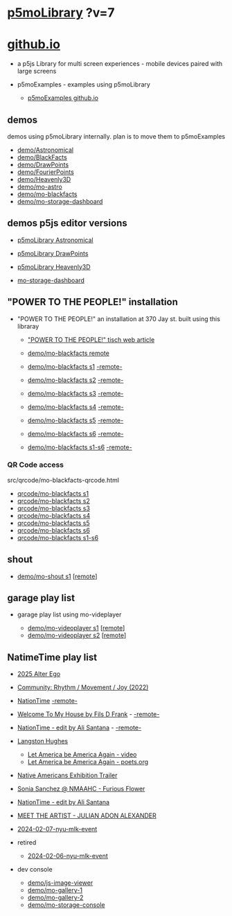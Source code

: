 # [p5moLibrary](https://github.com/molab-itp/p5moLibrary) ?v=7

# [github.io](https://molab-itp.github.io/p5moLibrary/src?v=7)

- a p5js Library for multi screen experiences - mobile devices paired with large screens

- p5moExamples - examples using p5moLibrary

  - [ p5moExamples github.io ](https://molab-itp.github.io/p5moExamples)

## demos

demos using p5moLibrary internally. plan is to move them to p5moExamples

- [demo/Astronomical](demo/Astronomical?v=7)
- [demo/BlackFacts](demo/BlackFacts?v=7)
- [demo/DrawPoints](demo/DrawPoints?v=7)
- [demo/FourierPoints](demo/FourierPoints?v=7)
- [demo/Heavenly3D](demo/Heavenly3D?v=7)
- [demo/mo-astro](demo/mo-astro?v=7)
- [demo/mo-blackfacts](demo/mo-blackfacts?v=7)
- [demo/mo-storage-dashboard](demo/mo-storage-dashboard?v=7)

## demos p5js editor versions

- [p5moLibrary Astronomical](https://editor.p5js.org/jht9629-nyu/sketches/iIIAb8KIDr)

- [p5moLibrary DrawPoints](https://editor.p5js.org/jht9629-nyu/sketches/TQyVoswjQ)

- [p5moLibrary Heavenly3D](https://editor.p5js.org/jht9629-nyu/sketches/6VM5IMP4m)

- [mo-storage-dashboard](https://editor.p5js.org/jht9629-nyu/sketches/Osz28nOS9)

## "POWER TO THE PEOPLE!" installation

- "POWER TO THE PEOPLE!" an installation at 370 Jay st. built using this libraray

  - ["POWER TO THE PEOPLE!" tisch web article](https://tisch.nyu.edu/itp/news/spring-2024/community-facing-interactive-installations-on-the-ground-floor-o)

  - [demo/mo-blackfacts remote](demo/mo-blackfacts?v=7)
  - [demo/mo-blackfacts s1](demo/mo-blackfacts?v=7&group=s1&qrcode=mo-blackfacts-qrcode-1.png) [-remote-](demo/mo-blackfacts?v=7&group=s1)
  - [demo/mo-blackfacts s2](demo/mo-blackfacts?v=7&group=s2&qrcode=mo-blackfacts-qrcode-2.png) [-remote-](demo/mo-blackfacts?v=7&group=s2)
  - [demo/mo-blackfacts s3](demo/mo-blackfacts?v=7&group=s3&qrcode=mo-blackfacts-qrcode-3.png) [-remote-](demo/mo-blackfacts?v=7&group=s3)
  - [demo/mo-blackfacts s4](demo/mo-blackfacts?v=7&group=s4&qrcode=mo-blackfacts-qrcode-4.png) [-remote-](demo/mo-blackfacts?v=7&group=s4)
  - [demo/mo-blackfacts s5](demo/mo-blackfacts?v=7&group=s5&qrcode=mo-blackfacts-qrcode-5.png) [-remote-](demo/mo-blackfacts?v=7&group=s5)
  - [demo/mo-blackfacts s6](demo/mo-blackfacts?v=7&group=s6&qrcode=mo-blackfacts-qrcode-6.png) [-remote-](demo/mo-blackfacts?v=7&group=s6)
  - [demo/mo-blackfacts s1-s6](demo/mo-blackfacts?v=7&group=s1,s2,s3,s4,s5,s6&qrcode=mo-blackfacts-qrcode-1-6.png) [-remote-](demo/mo-blackfacts?v=7&group=s1,s2,s3,s4,s5,s6)

### QR Code access

src/qrcode/mo-blackfacts-qrcode.html

- [qrcode/mo-blackfacts s1](qrcode/mo-blackfacts-qrcode.html?v=7&group=s1)
- [qrcode/mo-blackfacts s2](qrcode/mo-blackfacts-qrcode.html?v=7&group=s2)
- [qrcode/mo-blackfacts s3](qrcode/mo-blackfacts-qrcode.html?v=7&group=s3)
- [qrcode/mo-blackfacts s4](qrcode/mo-blackfacts-qrcode.html?v=7&group=s4)
- [qrcode/mo-blackfacts s5](qrcode/mo-blackfacts-qrcode.html?v=7&group=s5)
- [qrcode/mo-blackfacts s6](qrcode/mo-blackfacts-qrcode.html?v=7&group=s6)
- [qrcode/mo-blackfacts s1-s6](qrcode/mo-blackfacts-qrcode.html?v=7&group=s1,s2,s3,s4,s5,s6)

## shout

- [demo/mo-shout s1](demo/mo-shout?v=7&group=s1&qrcode=mo-shout-qrcode-1.png) [[remote](qrcode/mo-shout.html?v=7&group=s1)]
<!-- https://molab-itp.github.io/p5moLibrary/src/qrcode/mo-shout.html?group=s1 -->

## garage play list

- garage play list using mo-videplayer

  - [demo/mo-videoplayer s1](demo/mo-videoplayer?v=7&group=s1&qrcode=mo-videoplayer-qrcode-1.png)
    [[remote](qrcode/mo-videoplayer.html?v=7&group=s1)]
  - [demo/mo-videoplayer s2](demo/mo-videoplayer?v=7&group=s2&qrcode=mo-videoplayer-qrcode-2.png)
    [[remote](qrcode/mo-videoplayer.html?v=7&group=s2)]

## NatimeTime play list

- [2025 Alter Ego](demo/mo-videoplayer/index.html?playlist=zJxFKxA5lT0&qrcode=2024-alter-ego.png)

- [Community: Rhythm / Movement / Joy (2022)](demo/mo-videoplayer/index.html?playlist=8HfVf69nUX0)

- [NationTime](demo/mo-videoplayer/index.html?qrcode=NationTime.png) [-remote-](demo/mo-videoplayer/index.html)

- [Welcome To My House by Fils D Frank](demo/mo-videoplayer/?playlist=kinLtCLHYvo&title=Welcome%20To%20My%20House%20by%20Fils%20D%20Frank&qrcode=NationTime.png) - [-remote-](demo/mo-videoplayer/?playlist=kinLtCLHYvo&title=Welcome%20To%20My%20House%20by%20Fils%20D%20Frank)

- [NationTime - edit by Ali Santana](demo/mo-videoplayer/?playlist=-UtKxghWlvY&title=NationTime%20-%20ELUCID%20-%20BETAMAX&qrcode=NationTime.png) - [-remote-](demo/mo-videoplayer/?playlist=-UtKxghWlvY&title=NationTime%20-%20ELUCID%20-%20BETAMAX)

- [Langston Hughes ](demo/BlackFacts?playlist=XzI3huqpCi4)

  - [Let America be America Again - video](demo/mo-blackfacts?playlist=CFNM8GB_Yp0&title=%E2%98%85)
  - [Let America be America Again - poets.org](https://poets.org/poem/let-america-be-america-again)

- [Native Americans Exhibition Trailer](demo/BlackFacts?playlist=hpjNGTYvpxw)

- [Sonia Sanchez @ NMAAHC - Furious Flower](demo/mo-blackfacts?playlist=FNLp8e-cfgk&title=Sonia%20Sanchez)

- [NationTime - edit by Ali Santana](demo/mo-videoplayer?playlist=-UtKxghWlvY&title=NationTime%20-%20ELUCID%20-%20BETAMAX&qrcode=NationTime.png)

- [MEET THE ARTIST - JULIAN ADON ALEXANDER](demo/mo-blackfacts?playlist=wk0La_2igws&title=MEET%20THE%20ARTIST%20-%20JULIAN%20ADON%20ALEXANDE%20-%20What%20it%20is&qrcode=JULIAN.png)

- [2024-02-07-nyu-mlk-event](demo/mo-blackfacts?playlist=lG758MniLYg&qrcode=annoucement-01.png&title=2024-02-07-nyu-mlk-event)

- retired

  - [2024-02-06-nyu-mlk-event](demo/mo-blackfacts?playlist=zbRz5xTaLYI&qrcode=annoucement-01.png&title=2024-02-06-nyu-mlk-event)
  <!-- - [Weapons of White Destruction - TJ](demo/mo-blackfacts?playlist=ob8YQPGJiHY&title=Weapons%20of%20White%20Destruction%20-%20TJ&&qrcode=TJ.png) -->

- dev console

  - [demo/js-image-viewer](demo/js-image-viewer?v=7)
  - [demo/mo-gallery-1](demo/mo-gallery-1?v=7)
  - [demo/mo-gallery-2](demo/mo-gallery-2?v=7)
  - [demo/mo-storage-console](demo/mo-storage-console?v=7)

<!--

- retired
  - [demo/mo-astro-host-0](demo/mo-astro-host-0?v=7)
  - [demo/mo-astro-host-1](demo/mo-astro-host-1?v=7)
  - [demo/mo-astro-remote-0](demo/mo-astro-remote-0?v=7)
  - [demo/mo-astro-remote-1](demo/mo-astro-remote-1?v=7)

  - [demo/mo-blackfacts-host](demo/mo-blackfacts-host?v=7)
  - [demo/mo-blackfacts-remote](demo/mo-blackfacts-remote?v=7)

# https://www.youtube.com/watch?v=hpjNGTYvpxw
# The Land Carries Our Ancestors: Contemporary Art by Native Americans Exhibition Trailer

 -->
